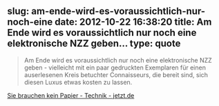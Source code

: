 slug: am-ende-wird-es-voraussichtlich-nur-noch-eine
date: 2012-10-22 16:38:20
title: Am Ende wird es voraussichtlich nur noch eine elektronische NZZ geben...
type: quote
---

> Am Ende wird es voraussichtlich nur noch eine elektronische NZZ geben - vielleicht mit ein paar gedruckten Exemplaren für einen auserlesenen Kreis betuchter Connaisseurs, die bereit sind, sich diesen Luxus etwas kosten zu lassen.

[Sie brauchen kein Papier - Technik - jetzt.de](http://jetzt.sueddeutsche.de/texte/anzeigen/558242)
